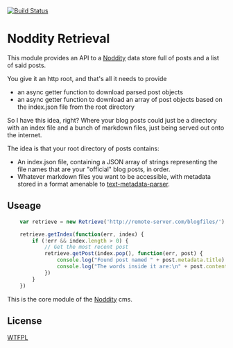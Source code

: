 [![Build Status](https://travis-ci.org/TehShrike/noddity-retrieval.svg)](https://travis-ci.org/TehShrike/noddity-retrieval)

Noddity Retrieval
=====

This module provides an API to a [Noddity](http://noddity.com) data store full of posts and a list of said posts.

You give it an http root, and that's all it needs to provide

- an async getter function to download parsed post objects
- an async getter function to download an array of post objects based on the index.json file from the root directory


So I have this idea, right?  Where your blog posts could just be a directory with an index file and a bunch of markdown files, just being served out onto the internet.

The idea is that your root directory of posts contains:

- An index.json file, containing a JSON array of strings representing the file names that are your "official" blog posts, in order.
- Whatever markdown files you want to be accessible, with metadata stored in a format amenable to [text-metadata-parser](https://github.com/TehShrike/text-metadata-parser).

Useage
-----

```js
	var retrieve = new Retrieve('http://remote-server.com/blogfiles/')

	retrieve.getIndex(function(err, index) {
		if (!err && index.length > 0) {
			// Get the most recent post
			retrieve.getPost(index.pop(), function(err, post) {
				console.log("Found post named " + post.metadata.title)
				console.log("The words inside it are:\n" + post.content)
			})
		}
	})

```

This is the core module of the [Noddity](http://noddity.com/) cms.

License
-----
[WTFPL](http://wtfpl2.com/)
